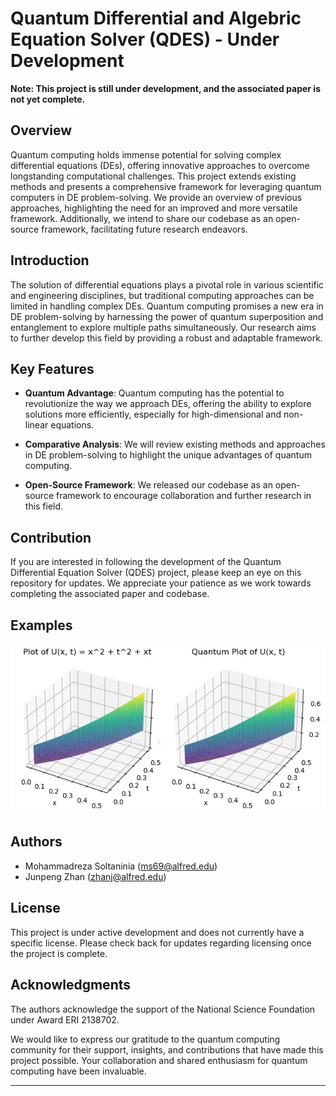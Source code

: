 # Quantum Differential and Algebric Equation Solver (QDES) - **Under Development**

**Note: This project is still under development, and the associated paper is not yet complete.**

## Overview

Quantum computing holds immense potential for solving complex differential equations (DEs), offering innovative approaches to overcome longstanding computational challenges. This project extends existing methods and presents a comprehensive framework for leveraging quantum computers in DE problem-solving. We provide an overview of previous approaches, highlighting the need for an improved and more versatile framework. Additionally, we intend to share our codebase as an open-source framework, facilitating future research endeavors.

## Introduction

The solution of differential equations plays a pivotal role in various scientific and engineering disciplines, but traditional computing approaches can be limited in handling complex DEs. Quantum computing promises a new era in DE problem-solving by harnessing the power of quantum superposition and entanglement to explore multiple paths simultaneously. Our research aims to further develop this field by providing a robust and adaptable framework.

## Key Features

- **Quantum Advantage**: Quantum computing has the potential to revolutionize the way we approach DEs, offering the ability to explore solutions more efficiently, especially for high-dimensional and non-linear equations.

- **Comparative Analysis**: We will review existing methods and approaches in DE problem-solving to highlight the unique advantages of quantum computing.

- **Open-Source Framework**: We released our codebase as an open-source framework to encourage collaboration and further research in this field.

## Contribution

If you are interested in following the development of the Quantum Differential Equation Solver (QDES) project, please keep an eye on this repository for updates. We appreciate your patience as we work towards completing the associated paper and codebase.


## Examples
<!--
| Example 1 | Example 2 |
|-----------|-----------|
| ![example1](https://github.com/natanil-m/quantum_dae_solver/blob/main/DE_Solver_2/Images/two_variable.png) | ![example2](https://github.com/natanil-m/quantum_dae_solver/blob/main/DE_Solver_2/Images/partial1.png) |
-->
![example2](https://github.com/natanil-m/quantum_dae_solver/blob/main/DE_Solver_2/Images/two_variable.png)

## Authors

- Mohammadreza Soltaninia (ms69@alfred.edu)
- Junpeng Zhan (zhanj@alfred.edu)

## License

This project is under active development and does not currently have a specific license. Please check back for updates regarding licensing once the project is complete.

## Acknowledgments
The authors acknowledge the support of the National Science Foundation under Award ERI 2138702.

We would like to express our gratitude to the quantum computing community for their support, insights, and contributions that have made this project possible. Your collaboration and shared enthusiasm for quantum computing have been invaluable.

---

